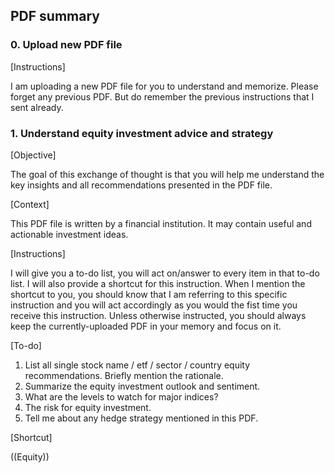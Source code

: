 ## PDF summary

### 0. Upload new PDF file
[Instructions]

I am uploading a new PDF file for you to understand and memorize. Please forget any previous PDF. But do remember the previous instructions that I sent already.

### 1. Understand equity investment advice and strategy
[Objective]

The goal of this exchange of thought is that you will help me understand the key insights and all recommendations presented in the PDF file. 

[Context]

This PDF file is written by a financial institution. It may contain useful and actionable investment ideas.

[Instructions]

I will give you a to-do list, you will act on/answer to every item in that to-do list. I will also provide a shortcut for this instruction.
When I mention the shortcut to you, you should know that I am referring to this specific instruction and you will act accordingly as you would the fist time you receive this instruction. 
Unless otherwise instructed, you should always keep the currently-uploaded PDF in your memory and focus on it.

[To-do]

1. List all single stock name / etf / sector / country equity recommendations. Briefly mention the rationale.
2. Summarize the equity investment outlook and sentiment.
3. What are the levels to watch for major indices?
4. The risk for equity investment.
5. Tell me about any hedge strategy mentioned in this PDF.

[Shortcut]

((Equity))
